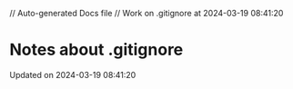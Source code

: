 // Auto-generated Docs file
// Work on .gitignore at 2024-03-19 08:41:20
# Notes about .gitignore
Updated on 2024-03-19 08:41:20
